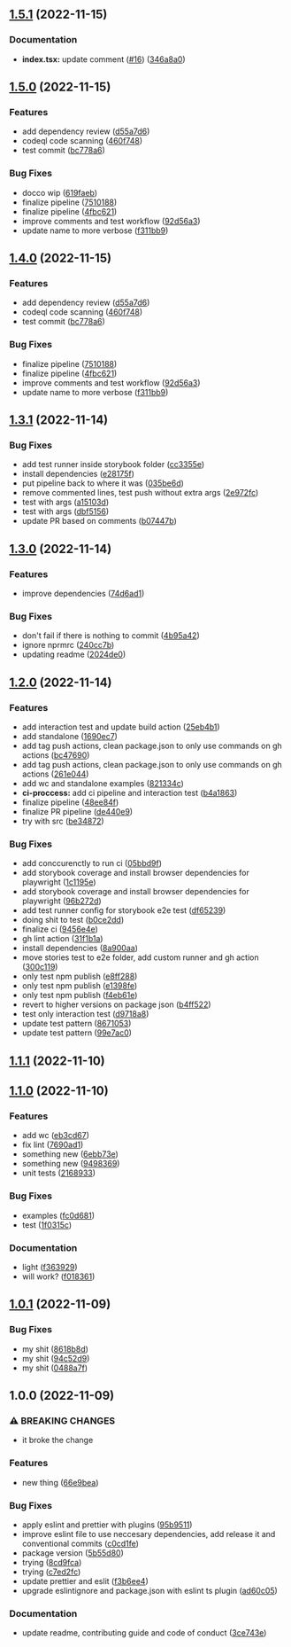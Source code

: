 

## [1.5.1](https://github.com/doccoio/docco-wip/compare/1.5.0...1.5.1) (2022-11-15)


### Documentation

* **index.tsx:** update comment ([#16](https://github.com/doccoio/docco-wip/issues/16)) ([346a8a0](https://github.com/doccoio/docco-wip/commit/346a8a0a06ebae0b60606711cbba5280935eb809))

## [1.5.0](https://github.com/doccoio/docco-wip/compare/1.3.1...1.5.0) (2022-11-15)


### Features

* add dependency review ([d55a7d6](https://github.com/doccoio/docco-wip/commit/d55a7d6fd2a7b67f7e5f413dfcf2b7cd2a03942a))
* codeql code scanning ([460f748](https://github.com/doccoio/docco-wip/commit/460f7483a431c3a9ed0796bffac5a1f53b456141))
* test commit ([bc778a6](https://github.com/doccoio/docco-wip/commit/bc778a629ec8629a5cdc8679cf10852ff067e98f))


### Bug Fixes

* docco wip ([619faeb](https://github.com/doccoio/docco-wip/commit/619faebc3d0fa460718ea3246391891670e6fd9b))
* finalize pipeline ([7510188](https://github.com/doccoio/docco-wip/commit/7510188828fd53ff6996a9f8b41f5b9aee93f4ad))
* finalize pipeline ([4fbc621](https://github.com/doccoio/docco-wip/commit/4fbc6217c9723cb66a791687dd307777d5821239))
* improve comments and test workflow ([92d56a3](https://github.com/doccoio/docco-wip/commit/92d56a3842a06d3cbc02f0819a8d6889460624ee))
* update name to more verbose ([f311bb9](https://github.com/doccoio/docco-wip/commit/f311bb9dad7d9707ffadb5e4d734d6c07cf83597))

## [1.4.0](https://github.com/doccoio/docco-wip/compare/1.3.1...1.4.0) (2022-11-15)


### Features

* add dependency review ([d55a7d6](https://github.com/doccoio/docco-wip/commit/d55a7d6fd2a7b67f7e5f413dfcf2b7cd2a03942a))
* codeql code scanning ([460f748](https://github.com/doccoio/docco-wip/commit/460f7483a431c3a9ed0796bffac5a1f53b456141))
* test commit ([bc778a6](https://github.com/doccoio/docco-wip/commit/bc778a629ec8629a5cdc8679cf10852ff067e98f))


### Bug Fixes

* finalize pipeline ([7510188](https://github.com/doccoio/docco-wip/commit/7510188828fd53ff6996a9f8b41f5b9aee93f4ad))
* finalize pipeline ([4fbc621](https://github.com/doccoio/docco-wip/commit/4fbc6217c9723cb66a791687dd307777d5821239))
* improve comments and test workflow ([92d56a3](https://github.com/doccoio/docco-wip/commit/92d56a3842a06d3cbc02f0819a8d6889460624ee))
* update name to more verbose ([f311bb9](https://github.com/doccoio/docco-wip/commit/f311bb9dad7d9707ffadb5e4d734d6c07cf83597))

## [1.3.1](https://github.com/doccoio/docco-wip/compare/1.3.0...1.3.1) (2022-11-14)


### Bug Fixes

* add test runner inside storybook folder ([cc3355e](https://github.com/doccoio/docco-wip/commit/cc3355e26ea50e02101c97d05fb3a0bfb0573cba))
* install dependencies ([e28175f](https://github.com/doccoio/docco-wip/commit/e28175fe35600548cd39680a6a554a982d1f3f9c))
* put pipeline back to where it was ([035be6d](https://github.com/doccoio/docco-wip/commit/035be6d0decdcab4642985d8a4d240e05071eea8))
* remove commented lines, test push without extra args ([2e972fc](https://github.com/doccoio/docco-wip/commit/2e972fce397517e53ef7dff60992723d16a987f5))
* test with args ([a15103d](https://github.com/doccoio/docco-wip/commit/a15103d3a6598b90cdc61c1fbf433d3049b41989))
* test with args ([dbf5156](https://github.com/doccoio/docco-wip/commit/dbf5156b9cd6303a4cc9c4b49e71d2d722be5c0f))
* update PR based on comments ([b07447b](https://github.com/doccoio/docco-wip/commit/b07447be6bff43d71d06ac0d4de73b8e640bd88f))

## [1.3.0](https://github.com/doccoio/docco-wip/compare/1.2.0...1.3.0) (2022-11-14)


### Features

* improve dependencies ([74d6ad1](https://github.com/doccoio/docco-wip/commit/74d6ad122139232c192aac6d92531e8592ecc401))


### Bug Fixes

* don't fail if there is nothing to commit ([4b95a42](https://github.com/doccoio/docco-wip/commit/4b95a42e32f5b608b81527486858cd26cc32d1b5))
* ignore nprmrc ([240cc7b](https://github.com/doccoio/docco-wip/commit/240cc7b90779f062b1b6c94266e09c25aea0407b))
* updating readme ([2024de0](https://github.com/doccoio/docco-wip/commit/2024de0996392dff67bfb90527b0c310e0b8d585))

## [1.2.0](https://github.com/doccoio/docco-wip/compare/1.1.1...1.2.0) (2022-11-14)


### Features

* add interaction test and update build action ([25eb4b1](https://github.com/doccoio/docco-wip/commit/25eb4b1734dac7b83f7eaa1abc83437263d995b4))
* add standalone ([1690ec7](https://github.com/doccoio/docco-wip/commit/1690ec75a02c0f340f0995c839aa59f7a6681327))
* add tag push actions, clean package.json to only use commands on gh actions ([bc47690](https://github.com/doccoio/docco-wip/commit/bc47690755cefde4d450f56bce32da416548203b))
* add tag push actions, clean package.json to only use commands on gh actions ([261e044](https://github.com/doccoio/docco-wip/commit/261e04486ed9bfb29cbb1f029a5dc3e200a6eabb))
* add wc and standalone examples ([821334c](https://github.com/doccoio/docco-wip/commit/821334ceb1a9aab9f391e291ef07066fc9a11b40))
* **ci-proccess:** add ci pipeline and interaction test ([b4a1863](https://github.com/doccoio/docco-wip/commit/b4a1863e436e56b51ab29c7d1f236cd4fb4387a6))
* finalize pipeline ([48ee84f](https://github.com/doccoio/docco-wip/commit/48ee84fcb94f0d5b06a885f5cb23f6b4c893a99d))
* finalize PR pipeline ([de440e9](https://github.com/doccoio/docco-wip/commit/de440e9e8313fe66bba90c1ea748ebc72279df18))
* try with src ([be34872](https://github.com/doccoio/docco-wip/commit/be348722b82a4623def1a170a0f8d69193fe0228))


### Bug Fixes

* add conccurenctly to run ci ([05bbd9f](https://github.com/doccoio/docco-wip/commit/05bbd9ff1bf88b823d10ffd0215d33e02917f00a))
* add storybook coverage and install browser dependencies for playwright ([1c1195e](https://github.com/doccoio/docco-wip/commit/1c1195e91e5fa65ae40587e7ff4a0e0a69d46ce2))
* add storybook coverage and install browser dependencies for playwright ([96b272d](https://github.com/doccoio/docco-wip/commit/96b272d0a3870bda54ac2c107da03e6496a270dc))
* add test runner config for storybook e2e test ([df65239](https://github.com/doccoio/docco-wip/commit/df652398c50871e8c285aea7a619d68a9d8e0398))
* doing shit to test ([b0ce2dd](https://github.com/doccoio/docco-wip/commit/b0ce2dd989d0305e848803acbbd9631b1f41e47e))
* finalize ci ([9456e4e](https://github.com/doccoio/docco-wip/commit/9456e4e8633e87a839b5bfb19c49745f836203bc))
* gh lint action ([31f1b1a](https://github.com/doccoio/docco-wip/commit/31f1b1aea9a7151cfa594784dc3a7fc988c2413f))
* install dependencies ([8a900aa](https://github.com/doccoio/docco-wip/commit/8a900aad88ffdbbd704680f84f46bb67a8f09274))
* move stories test to e2e folder, add custom runner and gh action ([300c119](https://github.com/doccoio/docco-wip/commit/300c11915e9f39e973831488c42efcb5dd03b4fc))
* only test npm publish ([e8ff288](https://github.com/doccoio/docco-wip/commit/e8ff288833fbcdff48dc2dbfd59b4664f07fde41))
* only test npm publish ([e1398fe](https://github.com/doccoio/docco-wip/commit/e1398feb07878393da429e8aeae7a63f037ce756))
* only test npm publish ([f4eb61e](https://github.com/doccoio/docco-wip/commit/f4eb61e2d6f34339bbd5d10c85a1fc158c78be97))
* revert to higher versions on package json ([b4ff522](https://github.com/doccoio/docco-wip/commit/b4ff5224646fa2cfaca71e63eea3e5ef100a1d1c))
* test only interaction test ([d9718a8](https://github.com/doccoio/docco-wip/commit/d9718a89cc8485ac59285999e5204388ba17739b))
* update test pattern ([8671053](https://github.com/doccoio/docco-wip/commit/86710536ef4b67b4b9555faf85b7a498674babe1))
* update test pattern ([99e7ac0](https://github.com/doccoio/docco-wip/commit/99e7ac061513a19adf6242073afbbf6310b5ed2d))

## [1.1.1](https://github.com/doccoio/docco-wip/compare/1.1.0...1.1.1) (2022-11-10)

## [1.1.0](https://github.com/doccoio/docco-wip/compare/1.0.1...1.1.0) (2022-11-10)


### Features

* add wc ([eb3cd67](https://github.com/doccoio/docco-wip/commit/eb3cd670a05bad03a790d4259d33fe8e44ab2f8f))
* fix lint ([7690ad1](https://github.com/doccoio/docco-wip/commit/7690ad1ed0c7cece88f90b0078ca78ca4af0a480))
* something new ([6ebb73e](https://github.com/doccoio/docco-wip/commit/6ebb73ebccd38300dfee746574f914d2dc247eed))
* something new ([9498369](https://github.com/doccoio/docco-wip/commit/9498369077b0e290824222f4bed4a2ff766e91c2))
* unit tests ([2168933](https://github.com/doccoio/docco-wip/commit/2168933e4ad0f6594fa294133288a9714b8cbd5a))


### Bug Fixes

* examples ([fc0d681](https://github.com/doccoio/docco-wip/commit/fc0d681bd4058de0fef9a0ea2d98de6d4754e941))
* test ([1f0315c](https://github.com/doccoio/docco-wip/commit/1f0315cc3b5f37128586c387157d9ba0f6cbd520))


### Documentation

* light ([f363929](https://github.com/doccoio/docco-wip/commit/f3639297c14e0de8f0de7e6eb75f4b7b6aff9aec))
* will work? ([f018361](https://github.com/doccoio/docco-wip/commit/f018361779b54fd5636737ba63fd267add6a81a2))

## [1.0.1](https://github.com/doccoio/docco-wip/compare/1.0.0...1.0.1) (2022-11-09)


### Bug Fixes

* my shit ([8618b8d](https://github.com/doccoio/docco-wip/commit/8618b8d4283e93396af9fbdf6f32585dbd91e5f8))
* my shit ([94c52d9](https://github.com/doccoio/docco-wip/commit/94c52d9160d8f3c045ab0adccc8c7a445527301b))
* my shit ([0488a7f](https://github.com/doccoio/docco-wip/commit/0488a7f8a8375daf0bed5d837e6aa7743c191041))

## 1.0.0 (2022-11-09)


### ⚠ BREAKING CHANGES

* it broke the change

### Features

* new thing ([66e9bea](https://github.com/doccoio/docco-wip/commit/66e9bea8bf26d9d98193c62005303189a688038e))


### Bug Fixes

* apply eslint and prettier with plugins ([95b9511](https://github.com/doccoio/docco-wip/commit/95b9511bd268e943e17bc980ad6d7693d3c07714))
* improve eslint file to use neccesary dependencies, add release it and conventional commits ([c0cd1fe](https://github.com/doccoio/docco-wip/commit/c0cd1fe5178beddf076283a8b600603c993a5763))
* package version ([5b55d80](https://github.com/doccoio/docco-wip/commit/5b55d8049791ab57b37e4724ef8dc272937b21ec))
* trying ([8cd9fca](https://github.com/doccoio/docco-wip/commit/8cd9fcad96361845007e2e773a39eecf2875e06e))
* trying ([c7ed2fc](https://github.com/doccoio/docco-wip/commit/c7ed2fcdabc747c08306c1b9e8906c8719981335))
* update prettier and eslit ([f3b6ee4](https://github.com/doccoio/docco-wip/commit/f3b6ee4be49ef621dd0cec2ba045dae9d32554e3))
* upgrade eslintignore and package.json with eslint ts plugin ([ad60c05](https://github.com/doccoio/docco-wip/commit/ad60c05165d3798cf399804adaa3eda6beb81797))


### Documentation

* update readme, contributing guide and code of conduct ([3ce743e](https://github.com/doccoio/docco-wip/commit/3ce743e1b4cdee1646051695ff406795b287f57c))